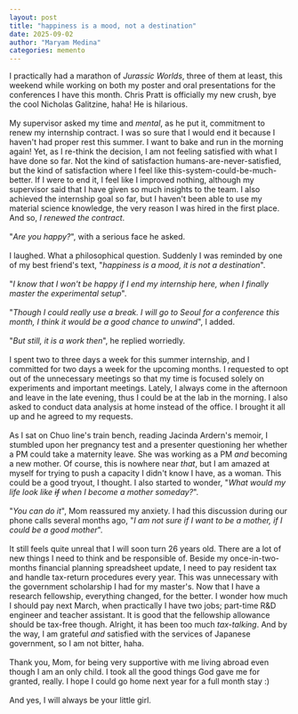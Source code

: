 ```yaml
---
layout: post
title: "happiness is a mood, not a destination"
date: 2025-09-02
author: "Maryam Medina"
categories: memento
---
```


I practically had a marathon of *Jurassic Worlds*, three of them at least, this weekend while working on both my poster and oral presentations for the conferences I have this month. Chris Pratt is officially my new crush, bye the cool Nicholas Galitzine, haha! He is hilarious.<br>
<br>
My supervisor asked my time and *mental*, as he put it, commitment to renew my internship contract. I was so sure that I would end it because I haven't had proper rest this summer. I want to bake and run in the morning again! Yet, as I re-think the decision, I am not feeling satisfied with what I have done so far. Not the kind of satisfaction humans-are-never-satisfied, but the kind of satisfaction where I feel like this-system-could-be-much-better. If I were to end it, I feel like I improved nothing, although my supervisor said that I have given so much insights to the team. I also achieved the internship goal so far, but I haven't been able to use my material science knowledge, the very reason I was hired in the first place. And so, *I renewed the contract*.<br>
<br>
"*Are you happy?*", with a serious face he asked.<br>
<br>
I laughed. What a philosophical question. Suddenly I was reminded by one of my best friend's text, "*happiness is a mood, it is not a destination*".<br>
<br>
"*I know that I won't be happy if I end my internship here, when I finally master the experimental setup*".<br>
<br>
"*Though I could really use a break. I will go to Seoul for a conference this month, I think it would be a good chance to unwind*", I added.<br>
<br>
"*But still, it is a work then*", he replied worriedly.<br>
<br>
I spent two to three days a week for this summer internship, and I committed for two days a week for the upcoming months. I requested to opt out of the unnecessary meetings so that my time is focused solely on experiments and important meetings. Lately, I always come in the afternoon and leave in the late evening, thus I could be at the lab in the morning. I also asked to conduct data analysis at home instead of the office. I brought it all up and he agreed to my requests.<br>
<br>
As I sat on Chuo line's train bench, reading Jacinda Ardern's memoir, I stumbled upon her pregnancy test and a presenter questioning her whether a PM could take a maternity leave. She was working as a PM *and* becoming a new mother. Of course, this is nowhere near *that*, but I am amazed at myself for trying to push a capacity I didn't know I have, as a woman. This could be a good tryout, I thought. I also started to wonder, "*What would my life look like ~~if~~ when I become a mother someday?*".<br>
<br>
"*You can do it*", Mom reassured my anxiety. I had this discussion during our phone calls several months ago, "*I am not sure if I want to be a mother, if I could be a good mother*".<br>
<br>
It still feels quite unreal that I will soon turn 26 years old. There are a lot of new things I need to think and be responsible of. Beside my once-in-two-months financial planning spreadsheet update, I need to pay resident tax and handle tax-return procedures every year. This was unnecessary with the government scholarship I had for my master's. Now that I have a research fellowship, everything changed, for the better. I wonder how much I should pay next March, when practically I have two jobs; part-time R&D engineer and teacher assistant. It is good that the fellowship allowance should be tax-free though. Alright, it has been too much *tax-talking*. And by the way, I am grateful *and* satisfied with the services of Japanese government, so I am not bitter, haha.<br>
<br>
Thank you, Mom, for being very supportive with me living abroad even though I am an only child. I took all the good things God gave me for granted, really. I hope I could go home next year for a full month stay :)<br>
<br>
And yes, I will always be your little girl.